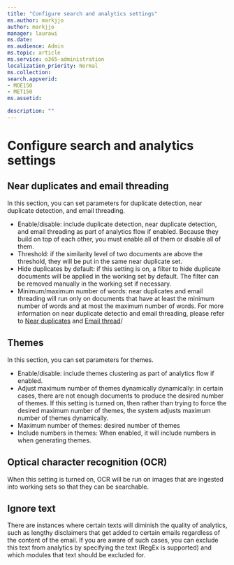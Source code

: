 ```yaml
---
title: "Configure search and analytics settings"
ms.author: markjjo
author: markjjo
manager: laurawi
ms.date: 
ms.audience: Admin
ms.topic: article
ms.service: o365-administration
localization_priority: Normal
ms.collection: 
search.appverid: 
- MOE150
- MET150
ms.assetid: 

description: ""
---
```


# Configure search and analytics settings


## Near duplicates and email threading
In this section, you can set parameters for duplicate detection, near duplicate detection, and email threading.
- Enable/disable: include duplicate detection, near duplicate detection, and email threading as part of analytics flow if enabled. Because they build on top of each other, you must enable all of them or disable all of them.
- Threshold: if the similarity level of two documents are above the threshold, they will be put in the same near duplicate set.
- Hide duplicates by default: if this setting is on, a filter to hide duplicate documents will be applied in the working set by default. The filter can be removed manually in the working set if necessary.
- Minimum/maximum number of words: near duplicates and email threading will run only on documents that have at least the minimum number of words and at most the maximum number of words.
For more information on near duplicate detectio and email threading, please refer to [Near duplicates](near-duplicates.md) and [Email thread](email-threading.md)/

## Themes
In this section, you can set parameters for themes.
- Enable/disable: include themes clustering as part of analytics flow if enabled.
- Adjust maximum number of themes dynamically dynamically: in certain cases, there are not enough documents to produce the desired number of themes. If this setting is turned on, then rather than trying to force the desired maximum number of themes, the system adjusts maximum number of themes dynamically.
- Maximum number of themes: desired number of themes
- Include numbers in themes: When enabled, it will include numbers in when generating themes.  

## Optical character recognition (OCR)
When this setting is turned on, OCR will be run on images that are ingested into working sets so that they can be searchable.

## Ignore text
There are instances where certain texts will diminish the quality of analytics, such as lengthy disclaimers that get added to certain emails regardless of the content of the email. If you are aware of such cases, you can exclude this text from analytics by specifying the text (RegEx is supported) and which modules that text should be excluded for.